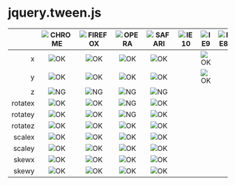 jquery.tween.js
===============


|              | ![CHROME][chrome] | ![FIREFOX][firefox] | ![OPERA][opera]   | ![SAFARI][safari] | ![IE10][ie10] | ![IE9][ie9] | ![IE8][ie8] | ![IE7][ie7] | ![IE6][ie6] |
|-------------:|:---------:|:---------:|:---------:|:---------:|:-------:|:---------:|:-------:|:-------:|:-------:|
| x            | ![OK][OK] | ![OK][OK] | ![OK][OK] | ![OK][OK] |         | ![OK][OK] |         |         |         |
| y            | ![OK][OK] | ![OK][OK] | ![OK][OK] | ![OK][OK] |         | ![OK][OK] |         |         |         |
| z            | ![NG][NG] | ![NG][NG] | ![NG][NG] | ![NG][NG] |         |           |         |         |         |
| rotatex      | ![OK][OK] | ![OK][OK] | ![NG][NG] | ![OK][OK] |         |           |         |         |         |
| rotatey      | ![OK][OK] | ![OK][OK] | ![NG][NG] | ![OK][OK] |         |           |         |         |         |
| rotatez      | ![OK][OK] | ![OK][OK] | ![OK][OK] | ![OK][OK] |         |           |         |         |         |
| scalex       | ![OK][OK] | ![OK][OK] | ![OK][OK] | ![OK][OK] |         |           |         |         |         |
| scaley       | ![OK][OK] | ![OK][OK] | ![OK][OK] | ![OK][OK] |         |           |         |         |         |
| skewx        | ![OK][OK] | ![OK][OK] | ![OK][OK] | ![OK][OK] |         |           |         |         |         |
| skewy        | ![OK][OK] | ![OK][OK] | ![OK][OK] | ![OK][OK] |         |           |         |         |         |

<!--           | CHROME    | FIREFOX   | OPERA     | SAFARI    | IE10    | IE9     | IE8     | IE7     | IE6     | -->


[chrome]: https://raw.github.com/paulirish/browser-logos/master/chrome/chrome_48x48.png
[firefox]: https://raw.github.com/paulirish/browser-logos/master/firefox/firefox_48x48.png
[safari]: https://raw.github.com/paulirish/browser-logos/master/safari/safari_48x48.png
[opera]: https://raw.github.com/paulirish/browser-logos/master/opera/opera_48x48.png
[ie10]: https://raw.github.com/paulirish/browser-logos/master/ie10/ie10_48x48.png
[ie9]: https://raw.github.com/paulirish/browser-logos/master/ie9-10/ie9-10_48x48.png
[ie8]: https://raw.github.com/paulirish/browser-logos/master/ie7-8/ie7-8_48x48.png
[ie7]: https://raw.github.com/paulirish/browser-logos/master/ie7-8/ie7-8_48x48.png
[ie6]: https://raw.github.com/paulirish/browser-logos/master/ie6/ie6_48x48.png
[OK]: https://raw.github.com/after12am/jquery.cssanimate.js/dev/images/tick.png
[NG]: https://raw.github.com/after12am/jquery.cssanimate.js/dev/images/cross.png
